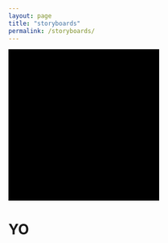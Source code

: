 ```yaml
---
layout: page
title: "storyboards"
permalink: /storyboards/
---
```



<div style=" width: 300px; height: 300px; background-color: #000000;">
  
</div>

<h1> YO </h1>
